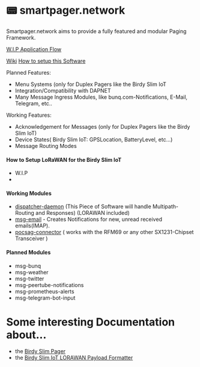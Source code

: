# 📟 smartpager.network

Smartpager.network aims to provide a fully featured and modular Paging Framework.

[W.I.P Application Flow](https://github.com/smartpager-network/smartpager-network.github.io/blob/master/Basisfunctionaliteit%20SmartpagerNetwork.pdf)

[Wiki](https://github.com/smartpager-network/smartpager-network.github.io/wiki)
[How to setup this Software](https://github.com/smartpager-network/smartpager-network.github.io/wiki/How-to-Setup-the-smartpager.network-Framework)

Planned Features:
- Menu Systems (only for Duplex Pagers like the Birdy Slim IoT
- Integration/Compatibility with DAPNET
- Many Message Ingress Modules, like bunq.com-Notifications, E-Mail, Telegram, etc..

Working Features:
- Acknowledgement for Messages (only for Duplex Pagers like the Birdy Slim IoT)
- Device States( Birdy Slim IoT: GPSLocation, BatteryLevel, etc...)
- Message Routing Modes

#### How to Setup LoRaWAN for the Birdy Slim IoT
- W.I.P
- 
#### Working Modules
- [dispatcher-daemon](https://github.com/smartpager-network/pager-daemon) (This Piece of Software will handle Multipath-Routing and Responses) (LORAWAN included)
- [msg-email](https://github.com/smartpager-network/msg-email) - Creates Notifications for new, unread received emails(IMAP).
- [pocsag-connector](https://github.com/smartpager-network/pocsag-connector) ( works with the RFM69 or any other SX1231-Chipset Transceiver )

#### Planned Modules
- msg-bunq
- msg-weather
- msg-twitter
- msg-peertube-notifications
- msg-prometheus-alerts
- msg-telegram-bot-input

# Some interesting Documentation about...
- the [Birdy Slim Pager](https://github.com/smartpager-network/smartpager-network.github.io/blob/master/BirdySlimDocumentation.md)
- the [Birdy Slim IoT LORAWAN Payload Formatter](https://github.com/smartpager-network/smartpager-network.github.io/blob/master/birdy-slim-iot/payload-formatters/testing.md)
